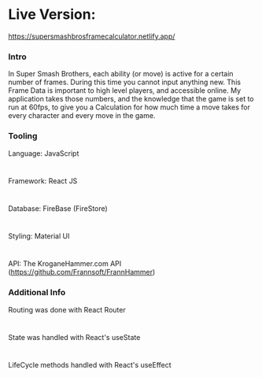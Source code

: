 # Live Version:
https://supersmashbrosframecalculator.netlify.app/

### Intro
In Super Smash Brothers, each ability (or move) is active for a certain number of frames. During this time you cannot input anything new. 
This Frame Data is important to high level players, and accessible online. 
My application takes those numbers, and the knowledge that the game is set to run at 60fps, to give you a Calculation for how much time a move takes for every character and every move in the game. 

### Tooling

Language: JavaScript
#
Framework: React JS
#
Database: FireBase (FireStore)
#
Styling: Material UI
#
API: The KroganeHammer.com API (https://github.com/Frannsoft/FrannHammer)

### Additional Info
Routing was done with React Router
#
State was handled with React's useState
#
LifeCycle methods handled with React's useEffect
